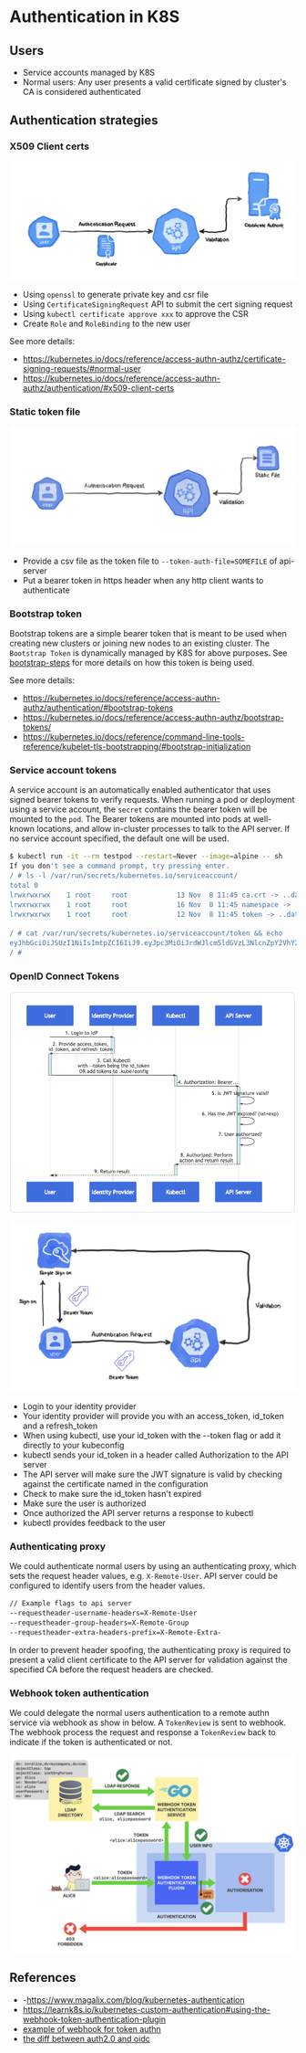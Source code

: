 # Authentication in K8S

## Users

- Service accounts managed by K8S
- Normal users: Any user presents a valid certificate signed by cluster's CA is considered authenticated

## Authentication strategies

### X509 Client certs

![x509-client-cert](./resources/x509-client-cert.png)

- Using `openssl` to generate private key and csr file
- Using `CertificateSigningRequest` API to submit the cert signing request
- Using `kubectl certificate approve xxx` to approve the CSR
- Create `Role` and `RoleBinding` to the new user

See more details:

- <https://kubernetes.io/docs/reference/access-authn-authz/certificate-signing-requests/#normal-user>
- <https://kubernetes.io/docs/reference/access-authn-authz/authentication/#x509-client-certs>

### Static token file

![static-token-file](./resources/static-token-file.png)

- Provide a csv file as the token file to `--token-auth-file=SOMEFILE` of api-server
- Put a bearer token in https header when any http client wants to authenticate

### Bootstrap token

Bootstrap tokens are a simple bearer token that is meant to be used when creating new clusters or joining new nodes to an existing cluster. The `Bootstrap Token` is dynamically managed by K8S for above purposes. See [bootstrap-steps](https://kubernetes.io/docs/reference/command-line-tools-reference/kubelet-tls-bootstrapping/#bootstrap-initialization) for more details on how this token is being used.

See more details:

- <https://kubernetes.io/docs/reference/access-authn-authz/authentication/#bootstrap-tokens>
- <https://kubernetes.io/docs/reference/access-authn-authz/bootstrap-tokens/>
- <https://kubernetes.io/docs/reference/command-line-tools-reference/kubelet-tls-bootstrapping/#bootstrap-initialization>

### Service account tokens

A service account is an automatically enabled authenticator that uses signed bearer tokens to verify requests. When running a pod or deployment using a service account, the `secret` contains the bearer token will be mounted to the `pod`. The Bearer tokens are mounted into pods at well-known locations, and allow in-cluster processes to talk to the API server. If no service account specified, the default one will be used.

``` bash
$ kubectl run -it --rm testpod --restart=Never --image=alpine -- sh
If you don't see a command prompt, try pressing enter.
/ # ls -l /var/run/secrets/kubernetes.io/serviceaccount/
total 0
lrwxrwxrwx    1 root     root            13 Nov  8 11:45 ca.crt -> ..data/ca.crt
lrwxrwxrwx    1 root     root            16 Nov  8 11:45 namespace -> ..data/namespace
lrwxrwxrwx    1 root     root            12 Nov  8 11:45 token -> ..data/token

/ # cat /var/run/secrets/kubernetes.io/serviceaccount/token && echo
eyJhbGciOiJSUzI1NiIsImtpZCI6IiJ9.eyJpc3MiOiJrdWJlcm5ldGVzL3NlcnZpY2VhY2NvdW50Iiwia3ViZXJuZXRlcy5pby9zZXJ2aWNlYWNjb3VudC9uYW1lc3BhY2UiOiJkZWZhdWx0Iiwia3ViZXJuZXRlcy5pby9zZXJ2aWNlYWNjb3VudC9zZWNyZXQubmFtZSI6ImRlZmF1bHQtdG9rZW4tcHh6ZjciLCJrdWJlcm5ldGVzLmlvL3NlcnZpY2VhY2NvdW50L3NlcnZpY2UtYWNjb3VudC5uYW1lIjoiZGVmYXVsdCIsImt1YmVybmV0ZXMuaW8vc2VydmljZWFjY291bnQvc2VydmljZS1hY2NvdW50LnVpZCI6ImUzMzFmNTU1LTAxOTktMTFlYS1hYTVhLTQyMDEwYTgwMDBhYSIsInN1YiI6InN5c3RlbTpzZXJ2aWNlYWNjb3VudDpkZWZhdWx0OmRlZmF1bHQifQ.I3jFqRd7ANj4BidzoW-v_YO1N_z2p33Ex1biaz_J97QK9CRlIFmK2KC1k0RbQux3zo72xsLhbPjNH40pBzqr2TzVjZKFD7T8-ihDj1Og5L_BAud-CtT4e-0zcvC5rTKcWzkUn5a64TUSwF5Q6I3KjeaE3pmDFwG4I6XLuODCVOwRkfn0V_LzjqLy3nXfUK8FpIkeBrRd9QN68PG9YFH9lKMgGZLvuG_m6K6EFxqBpVMec8SPsG77GGRezC9Mjsyxp2Wie-j8vUVb5et2o4ShKa8sp-Nqum4bpBxGQ9NBo3qlefuqYGYivGZBnL8dienBLFbO5swSHUL6vxTgaRg2kA
/ #
```

### OpenID Connect Tokens

![oidc-token](./resources/oidc-token.png)

![oidc-token-2](./resources/oidc-token-2.png)

- Login to your identity provider
- Your identity provider will provide you with an access_token, id_token and a refresh_token
- When using kubectl, use your id_token with the --token flag or add it directly to your kubeconfig
- kubectl sends your id_token in a header called Authorization to the API server
- The API server will make sure the JWT signature is valid by checking against the certificate named in the configuration
- Check to make sure the id_token hasn't expired
- Make sure the user is authorized
- Once authorized the API server returns a response to kubectl
- kubectl provides feedback to the user

### Authenticating proxy

We could authenticate normal users by using an authenticating proxy, which sets the request header values, e.g. `X-Remote-User`. API server could be configured to identify users from the header values.

``` bash
// Example flags to api server
--requestheader-username-headers=X-Remote-User
--requestheader-group-headers=X-Remote-Group
--requestheader-extra-headers-prefix=X-Remote-Extra-
```

In order to prevent header spoofing, the authenticating proxy is required to present a valid client certificate to the API server for validation against the specified CA before the request headers are checked.

### Webhook token authentication

We could delegate the normal users authentication to a remote authn service via webhook as show in below. A `TokenReview` is sent to webhook. The webhook process the request and response a `TokenReview` back to indicate if the token is authenticated or not.

![webhook-authn](./resources/webhook-authn.png)

## References

- -<https://www.magalix.com/blog/kubernetes-authentication>
- <https://learnk8s.io/kubernetes-custom-authentication#using-the-webhook-token-authentication-plugin>
- [example of webhook for token authn](https://github.com/learnk8s/authentication/blob/master/authn.go)
- [the diff between auth2.0 and oidc](https://www.youtube.com/watch?v=t18YB3xDfXI&ab_channel=OktaDev)

